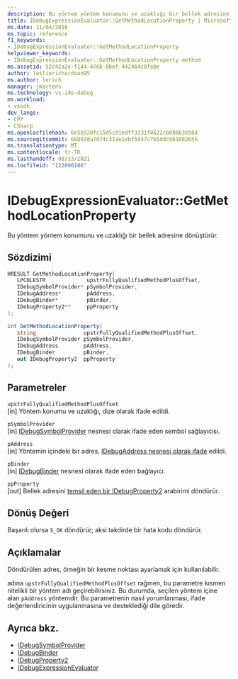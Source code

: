 ```yaml
---
description: Bu yöntem yöntem konumunu ve uzaklığı bir bellek adresine dönüştürür.
title: IDebugExpressionEvaluator::GetMethodLocationProperty | Microsoft Docs
ms.date: 11/04/2016
ms.topic: reference
f1_keywords:
- IDebugExpressionEvaluator::GetMethodLocationProperty
helpviewer_keywords:
- IDebugExpressionEvaluator::GetMethodLocationProperty method
ms.assetid: 52c42a2e-f144-476b-8bef-442464c8fe8e
author: leslierichardson95
ms.author: lerich
manager: jmartens
ms.technology: vs-ide-debug
ms.workload:
- vssdk
dev_langs:
- CPP
- CSharp
ms.openlocfilehash: 6e5b520fc15d5cd1edff3331f4622c6086b3b58d
ms.sourcegitcommit: 68897da7d74c31ae1ebf5d47c7b5ddc9b108265b
ms.translationtype: MT
ms.contentlocale: tr-TR
ms.lasthandoff: 08/13/2021
ms.locfileid: "122096186"
---
```

# <a name="idebugexpressionevaluatorgetmethodlocationproperty"></a>IDebugExpressionEvaluator::GetMethodLocationProperty
Bu yöntem yöntem konumunu ve uzaklığı bir bellek adresine dönüştürür.

## <a name="syntax"></a>Sözdizimi

```cpp
HRESULT GetMethodLocationProperty( 
   LPCOLESTR             upstrFullyQualifiedMethodPlusOffset,
   IDebugSymbolProvider* pSymbolProvider,
   IDebugAddress*        pAddress,
   IDebugBinder*         pBinder,
   IDebugProperty2**     ppProperty
);
```

```csharp
int GetMethodLocationProperty(
   string               upstrFullyQualifiedMethodPlusOffset,
   IDebugSymbolProvider pSymbolProvider,
   IDebugAddress        pAddress,
   IDebugBinder         pBinder,
   out IDebugProperty2  ppProperty
);
```

## <a name="parameters"></a>Parametreler
`upstrFullyQualifiedMethodPlusOffset`\
[in] Yöntem konumu ve uzaklığı, dize olarak ifade edildi.

`pSymbolProvider`\
[in] [IDebugSymbolProvider](../../../extensibility/debugger/reference/idebugsymbolprovider.md) nesnesi olarak ifade eden sembol sağlayıcısı.

`pAddress`\
[in] Yöntemin içindeki bir adres, [IDebugAddress nesnesi olarak ifade](../../../extensibility/debugger/reference/idebugaddress.md) edildi.

`pBinder`\
[in] [IDebugBinder](../../../extensibility/debugger/reference/idebugbinder.md) nesnesi olarak ifade eden bağlayıcı.

`ppProperty`\
[out] Bellek adresini [temsil eden bir IDebugProperty2](../../../extensibility/debugger/reference/idebugproperty2.md) arabirimi döndürür.

## <a name="return-value"></a>Dönüş Değeri
 Başarılı olursa `S_OK` döndürür; aksi takdirde bir hata kodu döndürür.

## <a name="remarks"></a>Açıklamalar
 Döndürülen adres, örneğin bir kesme noktası ayarlamak için kullanılabilir.

 adına `upstrFullyQualifiedMethodPlusOffset` rağmen, bu parametre kısmen nitelikli bir yöntem adı geçirebilirsiniz. Bu durumda, seçilen yöntem içine alan `pAddress` yöntemdir. Bu parametrenin nasıl yorumlanması, ifade değerlendiricinin uygulanmasına ve desteklediği dile göredir.

## <a name="see-also"></a>Ayrıca bkz.
- [IDebugSymbolProvider](../../../extensibility/debugger/reference/idebugsymbolprovider.md)
- [IDebugBinder](../../../extensibility/debugger/reference/idebugbinder.md)
- [IDebugProperty2](../../../extensibility/debugger/reference/idebugproperty2.md)
- [IDebugExpressionEvaluator](../../../extensibility/debugger/reference/idebugexpressionevaluator.md)
